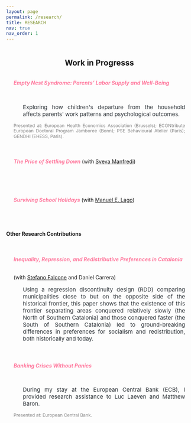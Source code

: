 ```yaml
---
layout: page
permalink: /research/
title: RESEARCH
nav: true
nav_order: 1
---
```


<style>
  .container .jumbotron {
    padding-top: 12px; 
    padding-bottom: 8px; 
    padding-left: 20px; 
    padding-right: 20px; 
    display: flex; /* Enable flexbox layout */
    flex-direction: row; /* Default for larger screens, image next to text */
  }

  .jumbotron.no-image {
    display: block; /* Use block display for jumbotrons without images */
  }

  .jumbotron img {
    flex: 0 0 20%; /* Adjust the size of the image as needed */
    max-width: 30%; /* Make the image responsive to its container */
    height: auto; /* Maintain aspect ratio */
    margin-top: auto; /* Center vertically */
    margin-bottom: auto; /* Center vertically */
    margin-right: 15px; /* Space between the image and text */
  }

  .text-container {
    flex: 1;
    max-width: 80%; /* Adjust to ensure text fits next to the image */
  }

  @media (max-width: 768px) {
    .container .jumbotron {
        flex-direction: column; /* Stack the image and text vertically */
    }
    
    .jumbotron img {
        max-width: 100%; /* Image takes full width in mobile view */
        margin-right: 0; /* Remove right margin */
        margin-bottom: 15px; /* Add space between image and text */
    }
    
    .text-container {
        max-width: 100%; /* Ensure text takes full width */
    }
  }

  .btn-ssrn {
    display: inline-block;
    padding: 5px 5px; /* Adjust padding as needed */
    background-color: #e5e5e5; /* Same as background color */
    color: #1C1C1D; /* Button text color */
    text-decoration: none;
    border: 0px solid #8e7bd0; /* Button border color */
    border-radius: 10px; /* Make borders round */
    font-size: 11px;
    margin-left: 10px; /* Adjust margin as needed */
  }

  .btn-ssrn:hover {
    background-color: #CF8852; /* Hover background color */
    color: #1C1C1D;
  }

  .paper-title {
    display: inline-block;
    font-weight: bold;
  }

  .paper-title a {
    color: #FF7A9E; /* Match the default link color */
    text-decoration: none;
    font-weight: bold;
  }


    .abstract {
    text-align: justify;
    font-size: 15px;
    margin-left: 25px;
    color: #2c3237;
  }

  .presentation-info {
    text-align: justify;
    font-size: 12px;
    color: #828282;
    line-height: 1.2em;
  }
</style>

<!-------------------
WORKING PAPERS 
--------------------->


<div style="text-align: center;">
  <h2 style="display: inline-block; margin-bottom: 0; border-bottom: 2px solid var(--global-theme-color); padding-bottom: 2px;">
    Work in Progresss
  </h2>
</div>



<div class="container">
<div class="jumbotron no-image">
  <h6 class="paper-title"><a target="_blank" href="#">Empty Nest Syndrome: Parents’ Labor Supply and Well-Being</a></h6> 
  <span style="font-size = 16px;"> <b></b></span>
  
  <p class="abstract">
    Exploring how children's departure from the household affects parents' work patterns and psychological outcomes.
  </p>

  <p class="presentation-info">
  Presented at: European Health Economics Association (Brussels); ECONtribute European Doctoral Program Jamboree (Bonn); PSE Behavioural Atelier (Paris); GENDHI (EHESS, Paris).
  </p>
  
</div>
</div>


<div class="container">
<div class="jumbotron no-image">
  <h6 class="paper-title"><a target="_blank" href="#">The Price of Settling Down</a></h6>  
  <span style="font-size = 16px;">(with <a target="_blank" href="https://svemanfre.github.io/">Sveva Manfredi</a>)</span>

  <p class="abstract">
   
  </p>
</div>
</div>



<div class="container">
<div class="jumbotron no-image">
  <h6 class="paper-title"><a target="_blank" href="#">Surviving School Holidays</a></h6>  
  <span style="font-size = 16px;">(with <a target="_blank" href="https://sites.google.com/view/manuelestevolago/about?authuser=0/">Manuel E. Lago</a>)</span>

  <p class="abstract">
   
  </p>
</div>
</div>




<!-------------------
Other Research Contributions
--------------------->
<h4 style="margin-bottom: 20px;">Other Research Contributions</h4>


<div class="container">
<div class="jumbotron no-image">
   <h6 class="paper-title"><a target="_blank" href="#">Inequality, Repression, and Redistributive Preferences in Catalonia</a></h6> 
  <span style="font-size = 16px;">(with <a target="_blank" href="https://sites.google.com/view/stefanofalcone">Stefano Falcone</a> and Daniel Carrera)</span>
  <p class="abstract">
    Using a regression discontinuity design (RDD) comparing municipalities close to but on the opposite side of the historical frontier, this paper shows that the existence of this frontier separating areas conquered relatively slowly (the North of Southern Catalonia) and those conquered faster (the South of Southern Catalonia) led to ground-breaking differences in preferences for socialism and redistribution, both historically and today. 
  </p>
</div>
</div>


<div class="container">
<div class="jumbotron no-image">
  <h6 class="paper-title"><a target="_blank" href="https://papers.ssrn.com/sol3/papers.cfm?abstract_id=3762043">Banking Crises Without Panics</a></h6> 
  <span style="font-size = 16px;"> <b></b></span>
  <p class="abstract">
    During my stay at the European Central Bank (ECB), I provided research assistance to Luc Laeven and Matthew Baron.
  </p>
  <p class="presentation-info">
  Presented at: European Central Bank.
  </p>
</div>
</div>



<br>


